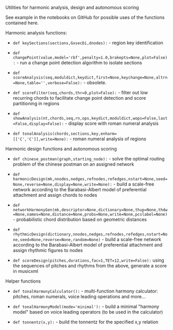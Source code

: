 Utilities for harmonic analysis, design and autonomous scoring
	
See example in the notebooks on GitHub for possible uses of the functions contained here.

Harmonic analysis functions:

- `def keySections(sections,GxsecDi,dnodes):` - 
	region key identification

- `def changePoint(value,model='rbf',penalty=1.0,brakepts=None,plot=False):` -
	run a change point detection algorithm to isolate sections

- `def scoreAnalysis(seq,moduldict,keydict,first=None,keychange=None,altrn=None,table='',verbose=False):` -
	obsolete.

- `def scoreFilter(seq,chords,thr=0,plot=False):` - 
	filter out low recurring chords to facilitate change point detection and score partitioning in regions

- `def showAnalysis(nt,chords,seq,rn,ops,keydict,moduldict,wops=False,last=False,display=False):` - 
	display score with roman numeral analysis

- `def tonalAnalysis(chords,sections,key,enharm=[['C','C']],write=None):` -
	roman numeral analysis of regions

Harmonic design functions and autonomous scoring

- `def chinese_postman(graph,starting_node):` -
	solve the optimal routing problem of the chinese postman on an assigned network
		
- `def harmonicDesign(mk,nnodes,nedges,refnodes,refedges,nstart=None,seed=None,reverse=None,display=None,write=None):` - 
	build a scale-free network according to the Barabasi-Albert model of preferential attachment and assign chords to nodes

- `def networkHarmonyGen(mk,descriptor=None,dictionary=None,thup=None,thdw=None,names=None,distance=None,probs=None,write=None,pcslabel=None)` - 
	probabilistic chord distribution based on geometric distances 

- `def rhythmicDesign(dictionary,nnodes,nedges,refnodes,refedges,nstart=None,seed=None,reverse=None,random=None)` - 
	build a scale-free network according to the Barabasi-Albert model of preferential attachment and assign rhythmic figures to nodes

- `def scoreDesign(pitches,durations,fac=1,TET=12,write=False):`
	using the sequences of pitches and rhythms from the above, generate a score in musicxml

Helper functions

- `def tonalHarmonyCalculator():` - 
	multi-function harmony calculator: pitches, roman numerals, voice leading operations and more...

- `def tonalHarmonyModel(mode='minimal'):` - 
	build a minimal "harmony model" based on voice leading operators (to be used in the calculator)

- `def tonnentz(x,y):` - 
	build the tonnentz for the specified x,y relation